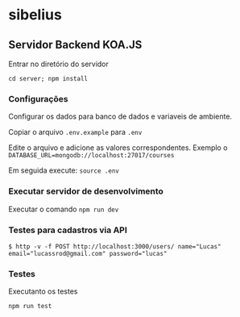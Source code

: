 # sibelius


## Servidor Backend KOA.JS

Entrar no diretório do servidor

`cd server; npm install`

### Configurações

Configurar os dados para banco de dados e variaveis de ambiente.

Copiar o arquivo `.env.example` para `.env`

Edite o arquivo e adicione as valores correspondentes. Exemplo o `DATABASE_URL=mongodb://localhost:27017/courses`

Em seguida execute: `source .env`

### Executar servidor de desenvolvimento

Executar o comando `npm run dev`

### Testes para cadastros via API

`$ http -v -f POST http://localhost:3000/users/ name="Lucas" email="lucassrod@gmail.com" password="lucas"`

### Testes

Executanto os testes

`npm run test`